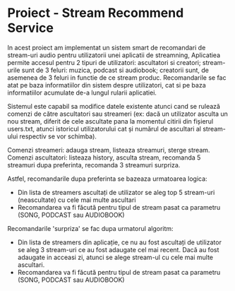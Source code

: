 # Proiect - Stream Recommend Service

In acest proiect am implementat un sistem smart de recomandari de stream-uri audio pentru utilizatorii unei aplicatii de streamning,
Aplicatiea permite accesul pentru 2 tipuri de utilizatori: ascultatori si creatori; stream-urile sunt de 3 feluri: muzica, podcast si audiobook;
creatorii sunt, de asemenea de 3 feluri in functie de ce stream produc. Recomandarile se fac atat pe baza informatiilor din sistem despre utilizatori,
cat si pe baza informatiilor acumulate de-a lungul rularii aplicatiei.

Sistemul este capabil sa modifice datele existente atunci cand se rulează comenzi de către ascultatori sau streameri (ex: dacă un utilizator asculta un nou
stream, diferit de cele ascultate pana la momentul citirii din fișierul users.txt, atunci istoricul utilizatorului cat și numărul de ascultari al stream-ului
respectiv se vor schimba).

Comenzi streameri: adauga stream, listeaza streamuri, sterge stream.
Comenzi ascultatori: listeaza history, asculta stream, recomanda 5 streamuri dupa preferinta, recomanda 3 streamuri surpriza.

Astfel, recomandarile dupa preferinta se bazeaza urmatoarea logica:
- Din lista de streamers ascultați de utilizator se aleg top 5 stream-uri (neascultate) cu cele mai multe ascultari
- Recomandarea va fi făcută pentru tipul de stream pasat ca parametru (SONG, PODCAST sau AUDIOBOOK)

Recomandarile 'surpriza' se fac dupa urmatorul algoritm:
- Din lista de streamers din aplicație, ce nu au fost ascultați de utilizator se aleg 3 stream-uri ce au fost adaugate
cel mai recent. Dacă au fost adaugate in acceasi zi, atunci se alege stream-ul cu cele mai multe ascultari.
- Recomandarea va fi făcută pentru tipul de stream pasat ca parametru (SONG, PODCAST sau AUDIOBOOK)
